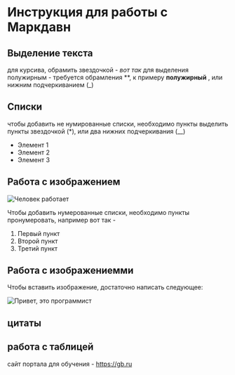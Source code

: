 # Инструкция для работы с Маркдавн

## Выделение текста

для курсива, обрамить звездочкой - *вот так*
для выделения полужирным - требуется обрамления **, к примеру **полужирный** , или нижним подчеркиванием (_)

## Списки
чтобы добавить не нумированные списки, необходимо пункты выделить пункты звездочкой (*), или два нижних подчеркивания (__)
* Элемент 1
* Элемент 2
* Элемент 3

## Работа с изображением

![Человек работает](pikch.jpg)

Чтобы добавить нумерованные списки, необходимо пункты пронумеровать, например вот так - 
1. Первый пункт
2. Второй пункт
3. Третий пункт

## Работа с изображениемми

Чтобы вставить изображение, достаточно написать следующее:

![Привет, это программист](pikch.jpg)

## цитаты

## работа с таблицей





сайт портала для обучения - https://gb.ru